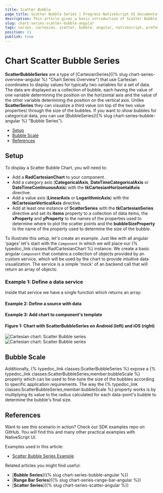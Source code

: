 ```yaml
---
title: Scatter Bubble
page_title: Scatter Bubble Series | Progress NativeScript UI Documentation
description: This article gives a basic introduction of Scatter Bubble series and continues with a sample scenario of how Scatter Bubble series are used.
slug: chart-series-scatter-bubble-angular
tags: series, cartesian, scatter, bubble, angular, nativescript, professional, ui
position: 11
publish: true
---
```


# Chart Scatter Bubble Series

**ScatterBubbleSeries** are a type of [CartesianSeries]({% slug chart-series-overview-angular %} "Chart Series Overview") that use Cartesian coordinates to display values for typically two variables for a set of data. The data are displayed as a collection of bubble, each having the value of one variable determining the position on the horizontal axis and the value of the other variable determining the position on the vertical axis. Unlike **ScatterSeries** they can visualize a third value (on top of the two value properties) through the size of the bubbles. If you want to show bubbles for categorical data, you can use [BubbleSeries]({% slug chart-series-bubble-angular %} "Bubble Series").

* [Setup](#setup)
* [Bubble Scale](#bubble-scale)
* [References](#references)

## Setup

To display a Scatter Bubble Chart, you will need to:

* Add a **RadCartesianChart** to your component.
* Add a category axis (**CategoricalAxis**, **DateTimeCategoricalAxis** or **DateTimeContinuousAxis**) with the **tkCartesianHorizontalAxis** directive.
* Add a value axis (**LinearAxis** or **LogarithmicAxis**) with the **tkCartesianVerticalAxis** directive.
* Add at least one instance of **ScatterSeries** with the **tkCartesianSeries** directive and set its **items** property to a collection of data items, the **xProperty** and **yProperty** to the names of the properties used to determine where to plot the scatter points and the **bubbleSizeProperty** to the name of the property used to determine the size of the bubble.

To illustrate this setup, let's create an example. Just like with all angular 'pages' let's start with the `Component` in which we will place our {% typedoc_link classes:RadCartesianChart %} instance. We create a basic angular `Component` that contains a collection of objects provided by an custom service, which will be used by the chart to provide intuitive data visualization. The service is a simple 'mock' of an backend call that will return an array of objects:

### Example 1: Define a data service

<snippet id='chart-angular-data-service'/>

Inside that service we have a single function which returns an array:

#### Example 2: Define a source with data

<snippet id='chart-angular-scatter-data-source'/>

<snippet id='chart-angular-person'/>

#### Example 3: Add chart to component's template

<snippet id='chart-angular-scatter-bubble-series-component'/>

<snippet id='chart-angular-scatter-bubble-series'/>

#### Figure 1: Chart with ScatterBubbleSeries on Android (left) and iOS (right)

![Cartesian chart: Scatter Bubble series](../../../../img/ns_ui/scatter_bubble_series_android.png " Scatter Bubble series on Android.") ![Cartesian chart: Scatter Bubble series](../../../../img/ns_ui/scatter_bubble_series_ios.png "Scatter Bubble series on iOS.")

## Bubble Scale

Additionally, {% typedoc_link classes:ScatterBubbleSeries %} expose a {% typedoc_link classes:ScatterBubbleSeries,member:bubbleScale %} property which can be used to fine-tune the size of the bubbles according to specific application requirements. The way the {% typedoc_link classes:ScatterBubbleSeries,member:bubbleScale %} property works is by multiplying its value to the radius calculated for each data-point's bubble to determine the bubble's final size.

## References

Want to see this scenario in action?
Check our SDK examples repo on GitHub. You will find this and many other practical examples with NativeScript UI.

Examples used in this article:

* [Scatter Bubble Series Example](https://github.com/NativeScript/nativescript-ui-samples-angular/tree/master/chart/app/examples/series/bubble)

Related articles you might find useful:

* [**Bubble Series**]({% slug chart-series-bubble-angular %})
* [**Range Bar Series**]({% slug chart-series-range-bar-angular %})
* [**Scatter Series**]({% slug chart-series-scatter-angular %})
